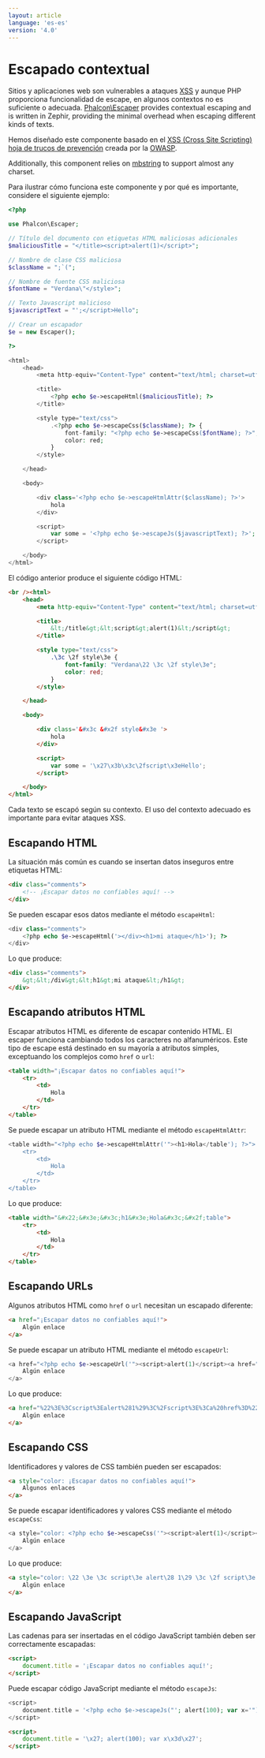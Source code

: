 ```yaml
---
layout: article
language: 'es-es'
version: '4.0'
---
```


<a name='overview'></a>

# Escapado contextual

Sitios y aplicaciones web son vulnerables a ataques [XSS](https://www.owasp.org/index.php/XSS) y aunque PHP proporciona funcionalidad de escape, en algunos contextos no es suficiente o adecuada. [Phalcon\Escaper](api/Phalcon_Escaper) provides contextual escaping and is written in Zephir, providing the minimal overhead when escaping different kinds of texts.

Hemos diseñado este componente basado en el [XSS (Cross Site Scripting) hoja de trucos de prevención](https://www.owasp.org/index.php/XSS_(Cross_Site_Scripting)_Prevention_Cheat_Sheet) creada por la [OWASP](https://www.owasp.org).

Additionally, this component relies on [mbstring](https://php.net/manual/en/book.mbstring.php) to support almost any charset.

Para ilustrar cómo funciona este componente y por qué es importante, considere el siguiente ejemplo:

```php
<?php

use Phalcon\Escaper;

// Título del documento con etiquetas HTML maliciosas adicionales
$maliciousTitle = "</title><script>alert(1)</script>";

// Nombre de clase CSS maliciosa
$className = ";`(";

// Nombre de fuente CSS maliciosa
$fontName = "Verdana\"</style>";

// Texto Javascript malicioso
$javascriptText = "';</script>Hello";

// Crear un escapador
$e = new Escaper();

?>

<html>
    <head>
        <meta http-equiv="Content-Type" content="text/html; charset=utf-8" />

        <title>
            <?php echo $e->escapeHtml($maliciousTitle); ?>
        </title>

        <style type="text/css">
            .<?php echo $e->escapeCss($className); ?> {
                font-family: "<?php echo $e->escapeCss($fontName); ?>";
                color: red;
            }
        </style>

    </head>

    <body>

        <div class='<?php echo $e->escapeHtmlAttr($className); ?>'>
            hola
        </div>

        <script>
            var some = '<?php echo $e->escapeJs($javascriptText); ?>';
        </script>

    </body>
</html>
```

El código anterior produce el siguiente código HTML:

```html
<br /><html>
    <head>
        <meta http-equiv="Content-Type" content="text/html; charset=utf-8" />

        <title>
            &lt;/title&gt;&lt;script&gt;alert(1)&lt;/script&gt;
        </title>

        <style type="text/css">
            .\3c \2f style\3e {
                font-family: "Verdana\22 \3c \2f style\3e";
                color: red;
            }
        </style>

    </head>

    <body>

        <div class='&#x3c &#x2f style&#x3e '>
            hola
        </div>

        <script>
            var some = '\x27\x3b\x3c\2fscript\x3eHello';
        </script>

    </body>
</html>
```

Cada texto se escapó según su contexto. El uso del contexto adecuado es importante para evitar ataques XSS.

<a name='html'></a>

## Escapando HTML

La situación más común es cuando se insertan datos inseguros entre etiquetas HTML:

```html
<div class="comments">
    <!-- ¡Escapar datos no confiables aquí! -->
</div>
```

Se pueden escapar esos datos mediante el método `escapeHtml`:

```php
<div class="comments">
    <?php echo $e->escapeHtml('></div><h1>mi ataque</h1>'); ?>
</div>
```

Lo que produce:

```html
<div class="comments">
    &gt;&lt;/div&gt;&lt;h1&gt;mi ataque&lt;/h1&gt;
</div>
```

<a name='html-attributes'></a>

## Escapando atributos HTML

Escapar atributos HTML es diferente de escapar contenido HTML. El escaper funciona cambiando todos los caracteres no alfanuméricos. Este tipo de escape está destinado en su mayoría a atributos simples, exceptuando los complejos como `href` o `url`:

```html
<table width="¡Escapar datos no confiables aquí!">
    <tr>
        <td>
            Hola
        </td>
    </tr>
</table>
```

Se puede escapar un atributo HTML mediante el método `escapeHtmlAttr`:

```php
<table width="<?php echo $e->escapeHtmlAttr('"><h1>Hola</table'); ?>">
    <tr>
        <td>
            Hola
        </td>
    </tr>
</table>
```

Lo que produce:

```html
<table width="&#x22;&#x3e;&#x3c;h1&#x3e;Hola&#x3c;&#x2f;table">
    <tr>
        <td>
            Hola
        </td>
    </tr>
</table>
```

<a name='urls'></a>

## Escapando URLs

Algunos atributos HTML como `href` o `url` necesitan un escapado diferente:

```html
<a href="¡Escapar datos no confiables aquí!">
    Algún enlace
</a>
```

Se puede escapar un atributo HTML mediante el método `escapeUrl`:

```php
<a href="<?php echo $e->escapeUrl('"><script>alert(1)</script><a href="#'); ?>">
    Algún enlace
</a>
```

Lo que produce:

```html
<a href="%22%3E%3Cscript%3Ealert%281%29%3C%2Fscript%3E%3Ca%20href%3D%22%23">
    Algún enlace
</a>
```

<a name='css'></a>

## Escapando CSS

Identificadores y valores de CSS también pueden ser escapados:

```html
<a style="color: ¡Escapar datos no confiables aquí!">
    Algunos enlaces
</a>
```

Se puede escapar identificadores y valores CSS mediante el método `escapeCss`:

```php
<a style="color: <?php echo $e->escapeCss('"><script>alert(1)</script><a href="#'); ?>">
    Algún enlace
</a>
```

Lo que produce:

```html
<a style="color: \22 \3e \3c script\3e alert\28 1\29 \3c \2f script\3e \3c a\20 href\3d \22 \23 ">
    Algún enlace
</a>
```

<a name='javascript'></a>

## Escapando JavaScript

Las cadenas para ser insertadas en el código JavaScript también deben ser correctamente escapadas:

```html
<script>
    document.title = '¡Escapar datos no confiables aquí!';
</script>
```

Puede escapar código JavaScript mediante el método `escapeJs`:

```php
<script>
    document.title = '<?php echo $e->escapeJs("'; alert(100); var x='"); ?>';
</script>
```

```html
<script>
    document.title = '\x27; alert(100); var x\x3d\x27';
</script>
```